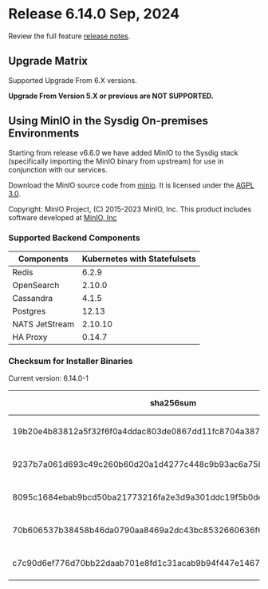 Release 6.14.0 Sep, 2024
===

Review the full feature [release notes](https://docs.sysdig.com/en/sysdig-on-premises-release-notes.html).

Upgrade Matrix
---

Supported Upgrade From 6.X versions.

**Upgrade From Version 5.X or previous are NOT SUPPORTED.**

## Using MinIO in the Sysdig On-premises Environments

Starting from release v6.6.0 we have added MinIO to the Sysdig stack (specifically importing the MinIO binary from upstream) for use in conjunction with our services.

Download the MinIO source code from [minio](https://github.com/minio/minio). It is licensed under the [AGPL 3.0](https://github.com/minio/minio/blob/master/LICENSE).

Copyright: MinIO Project, (C) 2015-2023 MinIO, Inc. This product includes software developed at [MinIO, Inc](https://min.io/)

### Supported Backend Components

| **Components** | **Kubernetes with Statefulsets** |
|---|---|
| Redis                      | 6.2.9 |
| OpenSearch                 | 2.10.0 |
| Cassandra                  | 4.1.5 |
| Postgres                   | 12.13 |
| NATS JetStream             | 2.10.10 |
| HA Proxy                   | 0.14.7 |


### Checksum for Installer Binaries

Current version: 6.14.0-1

| **sha256sum** | **Installer binary** |
|---|---|
| 19b20e4b83812a5f32f6f0a4ddac803de0867dd11fc8704a38755bfda15f4c32 | installer-darwin-amd64 |
| 9237b7a061d693c49c260b60d20a1d4277c448c9b93ac6a75b2a78f18d412635 | installer-darwin-arm64 |
| 8095c1684ebab9bcd50ba21773216fa2e3d9a301ddc19f5b0dedc71a0bf035f0 | installer-linux-amd64 |
| 70b606537b38458b46da0790aa8469a2dc43bc8532660636f60d561a3554758e | installer-linux-arm |
| c7c90d6ef776d70bb22daab701e8fd1c31acab9b94f447e14676d873f2fd02af | installer-linux-arm64 |
